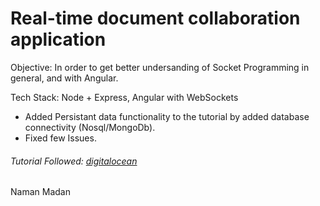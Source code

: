 # Real-time document collaboration application

Objective: In order to get better undersanding of Socket Programming in general, and with Angular.

Tech Stack: Node + Express, Angular with WebSockets

 + Added Persistant data functionality to the tutorial by added database connectivity (Nosql/MongoDb).
 + Fixed few Issues.
 
###### Tutorial Followed: [digitalocean](https://www.digitalocean.com/community/tutorials/angular-socket-io)

Naman Madan


